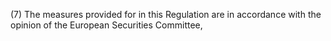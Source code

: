 (7) The measures provided for in this Regulation are in accordance with the opinion of the European Securities Committee,